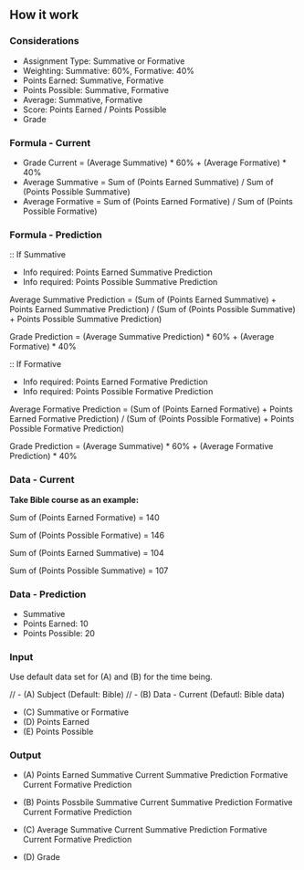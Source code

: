 ## How it work

### Considerations

- Assignment Type: Summative or Formative 
- Weighting: Summative: 60%, Formative: 40%
- Points Earned: Summative, Formative
- Points Possible: Summative, Formative
- Average: Summative, Formative
- Score: Points Earned / Points Possible
- Grade

### Formula - Current

- Grade Current = (Average Summative) * 60% + (Average Formative) * 40%
- Average Summative = Sum of (Points Earned Summative) / Sum of (Points Possible Summative)
- Average Formative = Sum of (Points Earned Formative) / Sum of (Points Possible Formative)


### Formula - Prediction

:: If Summative

- Info required: Points Earned   Summative Prediction
- Info required: Points Possible Summative Prediction

Average Summative Prediction = 
    (Sum of (Points Earned Summative) + Points Earned Summative Prediction) / 
    (Sum of (Points Possible Summative) + Points Possible Summative Prediction)

Grade Prediction = (Average Summative Prediction) * 60% + (Average Formative) * 40% 

:: If Formative

- Info required: Points Earned   Formative Prediction
- Info required: Points Possible Formative Prediction

Average Formative Prediction = 
    (Sum of (Points Earned Formative) + Points Earned Formative Prediction) / 
    (Sum of (Points Possible Formative) + Points Possible Formative Prediction)

Grade Prediction = (Average Summative) * 60% + (Average Formative Prediction) * 40% 

### Data - Current

**Take Bible course as an example:**

Sum of (Points Earned Formative) 
= 140

Sum of (Points Possible Formative)
= 146

Sum of (Points Earned Summative) 
= 104

Sum of (Points Possible Summative)
= 107

### Data - Prediction

- Summative
- Points Earned: 10
- Points Possible: 20



### Input

Use default data set for (A) and (B) for the time being. 

// - (A) Subject (Default: Bible)
// - (B) Data - Current (Defautl: Bible data)

- (C) Summative or Formative
- (D) Points Earned 
- (E) Points Possible

### Output

- (A) Points Earned 
    Summative Current
    Summative Prediction
    Formative Current
    Formative Prediction

- (B) Points Possbile
    Summative Current
    Summative Prediction
    Formative Current
    Formative Prediction

- (C) Average
    Summative Current
    Summative Prediction
    Formative Current
    Formative Prediction

- (D) Grade
    




